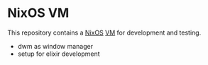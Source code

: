 # NixOS VM

This repository contains a [NixOS](https://nixos.org/) [VM](https://nixos.wiki/wiki/NixOS_on_VirtualBox) for development and testing.

- dwm as window manager
- setup for elixir development
